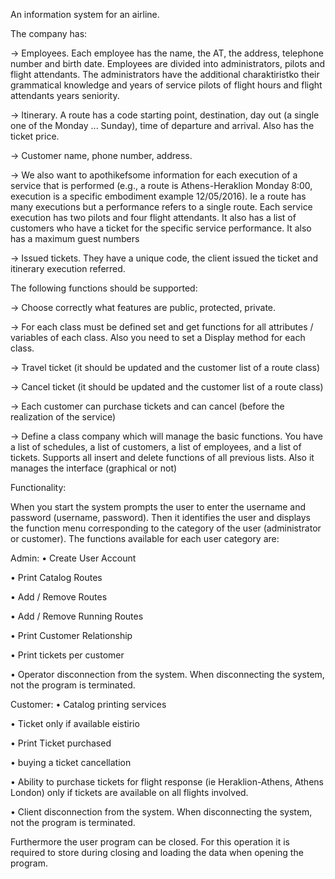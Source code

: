 An information system for an airline.

The company has:

  ->	Employees. Each employee has the name, the AT, the address, telephone number and birth date. Employees are divided into                 administrators, pilots and flight attendants. The administrators have the additional charaktiristko their grammatical knowledge         and years of service pilots of flight hours and flight attendants years seniority.
  
  ->	Itinerary. A route has a code starting point, destination, day out (a single one of the Monday ... Sunday), time of departure and         arrival. Also has the ticket price.
  
  ->	Customer name, phone number, address.
  
  ->	We also want to apothikefsome information for each execution of a service that is performed (e.g., a route is Athens-Heraklion             Monday 8:00, execution is a specific embodiment example 12/05/2016). Ie a route has many executions but a performance refers to a         single route. Each service execution has two pilots and four flight attendants. It also has a list of customers who have a ticket         for the specific service performance. It also has a maximum guest numbers
  
  ->	Issued tickets. They have a unique code, the client issued the ticket and itinerary execution referred.
  
  
The following functions should be supported:

  ->	Choose correctly what features are public, protected, private.
  
  ->	For each class must be defined set and get functions for all attributes / variables of each class. Also you need to set a Display         method for each class.
  
  ->	Travel ticket (it should be updated and the customer list of a route class)
  
  ->	Cancel ticket (it should be updated and the customer list of a route class)
  
  ->	Each customer can purchase tickets and can cancel (before the realization of the service)
  
  ->	Define a class company which will manage the basic functions. You have a list of schedules, a list of customers, a list of                 employees, and a list of tickets. Supports all insert and delete functions of all previous lists. Also it manages the interface           (graphical or not)
  
Functionality:

When you start the system prompts the user to enter the username and password (username, password). Then it identifies the user and displays the function menu corresponding to the category of the user (administrator or customer). The functions available for each user category are:

Admin:
•	Create User Account

•	Print Catalog Routes

•	Add / Remove Routes

•	Add / Remove Running Routes

•	Print Customer Relationship

•	Print tickets per customer

•	Operator disconnection from the system. When disconnecting the system, not the program is terminated.


Customer:
•	Catalog printing services

•	Ticket only if available eistirio

•	Print Ticket purchased

•	buying a ticket cancellation

•	Ability to purchase tickets for flight response (ie Heraklion-Athens, Athens London) only if tickets are available on all flights       involved.

•	Client disconnection from the system. When disconnecting the system, not the program is terminated.

  Furthermore the user program can be closed. For this operation it is required to store during closing and loading the data when         opening the program.



